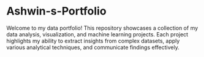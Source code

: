 # Ashwin-s-Portfolio
Welcome to my data portfolio! This repository showcases a collection of my data analysis, visualization, and machine learning projects. Each project highlights my ability to extract insights from complex datasets, apply various analytical techniques, and communicate findings effectively.
